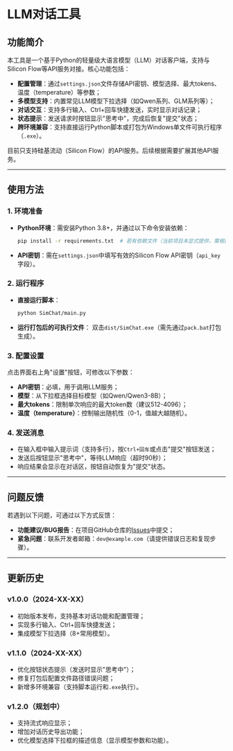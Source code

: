# LLM对话工具

## 功能简介
本工具是一个基于Python的轻量级大语言模型（LLM）对话客户端，支持与Silicon Flow等API服务对接。核心功能包括：
- **配置管理**：通过`settings.json`文件存储API密钥、模型选择、最大tokens、温度（temperature）等参数；
- **多模型支持**：内置常见LLM模型下拉选择（如Qwen系列、GLM系列等）；
- **对话交互**：支持多行输入、Ctrl+回车快捷发送，实时显示对话记录；
- **状态提示**：发送请求时按钮显示"思考中"，完成后恢复"提交"状态；
- **跨环境兼容**：支持直接运行Python脚本或打包为Windows单文件可执行程序（`.exe`）。

目前只支持硅基流动（Silicon Flow）的API服务。后续根据需要扩展其他API服务。

---

## 使用方法
### 1. 环境准备
- **Python环境**：需安装Python 3.8+，并通过以下命令安装依赖：
  ```bash
  pip install -r requirements.txt  # 若有依赖文件（当前项目未显式提供，需根据实际安装requests、tkinter等）
  ```
- **API密钥**：需在`settings.json`中填写有效的Silicon Flow API密钥（`api_key`字段）。

### 2. 运行程序
- **直接运行脚本**：
  ```bash
  python SimChat/main.py
  ```
- **运行打包后的可执行文件**：
  双击`dist/SimChat.exe`（需先通过`pack.bat`打包生成）。

### 3. 配置设置
点击界面右上角"设置"按钮，可修改以下参数：
- **API密钥**：必填，用于调用LLM服务；
- **模型**：从下拉框选择目标模型（如Qwen/Qwen3-8B）；
- **最大tokens**：限制单次响应的最大token数（建议512-4096）；
- **温度（temperature）**：控制输出随机性（0-1，值越大越随机）。

### 4. 发送消息
- 在输入框中输入提示词（支持多行），按`Ctrl+回车`或点击"提交"按钮发送；
- 发送后按钮显示"思考中"，等待LLM响应（超时90秒）；
- 响应结果会显示在对话区，按钮自动恢复为"提交"状态。

---

## 问题反馈
若遇到以下问题，可通过以下方式反馈：
- **功能建议/BUG报告**：在项目GitHub仓库的[Issues](https://github.com/your-repo/issues)中提交；
- **紧急问题**：联系开发者邮箱：`dev@example.com`（请提供错误日志和复现步骤）。

---

## 更新历史
### v1.0.0（2024-XX-XX）
- 初始版本发布，支持基本对话功能和配置管理；
- 实现多行输入、Ctrl+回车快捷发送；
- 集成模型下拉选择（8+常用模型）。

### v1.1.0（2024-XX-XX）
- 优化按钮状态提示（发送时显示"思考中"）；
- 修复打包后配置文件路径错误问题；
- 新增多环境兼容（支持脚本运行和`.exe`执行）。

### v1.2.0（规划中）
- 支持流式响应显示；
- 增加对话历史导出功能；
- 优化模型选择下拉框的描述信息（显示模型参数和功能）。